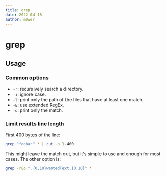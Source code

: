 ```yaml
---
title: grep
date: 2022-04-18
author: m0wer
---
```


# grep

## Usage

### Common options

* `-r`: recursively search a directory.
* `-i`: ignore case.
* `-l`: print only the path of the files that have at least one match.
* `-E`: use extended RegEx.
* `-o`: print only the match.

### Limit results line length

First 400 bytes of the line:

```bash
grep "foobar" * | cut -b 1-400
```

This might leave the match out, but it's simple to use and enough for most
cases. The other option is:

```bash
grep -rEo ".{0,10}wantedText.{0,10}" *
```
